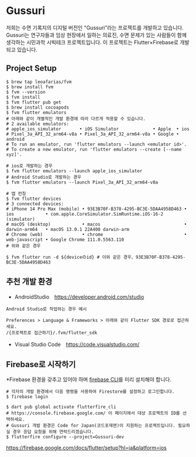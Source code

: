 # Gussuri
저희는 수면 기록지의 디지털 버전인 "Gussuri”라는 프로젝트를 개발하고 있습니다. 
Gussuri는 연구자들과 임상 현장에서 일하는 의료진, 수면 문제가 있는 사람들이 함께 생각하는 시민과학 시빅테크 프로젝트입니다. 
이 프로젝트는 Flutter×Firebase로 개발되고 있습니다.

## Project Setup
```shell
$ brew tap leoafarias/fvm
$ brew install fvm
$ fvm --version
$ fvm install
$ fvm flutter pub get
$ brew install cocoapods
$ fvm flutter emulators
# 아래와 같이 개별적인 개발 환경에 따라 다르게 적용할 수 있습니다.
# 2 available emulators:
# apple_ios_simulator       • iOS Simulator             • Apple  • ios
# Pixel_3a_API_32_arm64-v8a • Pixel_3a_API_32_arm64-v8a • Google • android
# To run an emulator, run 'flutter emulators --launch <emulator id>'.
# To create a new emulator, run 'flutter emulators --create [--name xyz]'.

# ios로 개발하는 경우
$ fvm flutter emulators --launch apple_ios_simulator
# Android Studio로 개발하는 경우
$ fvm flutter emulators --launch Pixel_3a_API_32_arm64-v8a

# 앱 런칭
$ fvm flutter devices
# 3 connected devices:
# iPhone 14 Pro Max (mobile) • 93E3B70F-B378-4295-BC3E-5DAA4958D463 • ios            • com.apple.CoreSimulator.SimRuntime.iOS-16-2 (simulator)
# macOS (desktop)            • macos                                • darwin-arm64   • macOS 13.0.1 22A400 darwin-arm
# Chrome (web)               • chrome                               • web-javascript • Google Chrome 111.0.5563.110
# 위와 같은 경우

$ fvm flutter run -d ${deviceのid} # 이와 같은 경우、93E3B70F-B378-4295-BC3E-5DAA4958D463
```

## 추천 개발 환경
* AndroidStudio　https://developer.android.com/studio
```
Android Studio로 작업하는 경우 예시

Preferences > Language & Frameworks > 아래와 같이 Flutter SDK 경로로 접근하세요.
/{프로젝트로 접근하기}/.fvm/flutter_sdk
```

* Visual Studio Code　https://code.visualstudio.com/

## Firebase로 시작하기
*Firebase 환경을 갖추고 있어야 하며 [firebase CLI](https://firebase.google.com/docs/cli?hl=ja)를 미리 설치해야 합니다. 
```shell
# 각자의 개발 환경에서 다음 명령을 사용하여 Firestore를 설정하고 로그인합니다.
$ firebase login

$ dart pub global activate flutterfire_cli
# https://console.firebase.google.com/ 이 페이지에서 대상 프로젝트의 ID를 선택하세요.
# Gussuri 개발 환경은 Code for Japan(코드포재맨)이 지원하는 프로젝트입니다. 필요하실 경우 응답 요청을 위해 연락드리겠습니다.
$ flutterfire configure --project=Gussuri-dev
```
https://firebase.google.com/docs/flutter/setup?hl=ja&platform=ios
